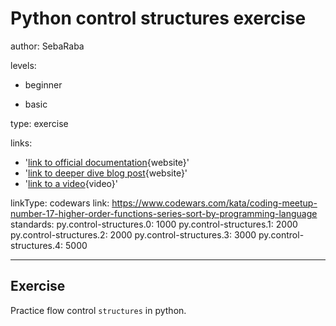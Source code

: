 # Python control structures exercise
author: SebaRaba

levels:

  - beginner

  - basic


type: exercise

links:

  - '[link to official documentation](https://docs.python.org/3/tutorial/controlflow.html){website}'
  - '[link to deeper dive blog post](http://gsl.mit.edu/media/programs/sri-lanka-summer-2011/materials/t-l03.pdf){website}'
  - '[link to a video](https://www.youtube.com/watch?v=c64cJHAJSn4){video}'

linkType: codewars
link: https://www.codewars.com/kata/coding-meetup-number-17-higher-order-functions-series-sort-by-programming-language
standards:
  py.control-structures.0: 1000
  py.control-structures.1: 2000
  py.control-structures.2: 2000
  py.control-structures.3: 3000
  py.control-structures.4: 5000

---
## Exercise

Practice flow control `structures` in python.
